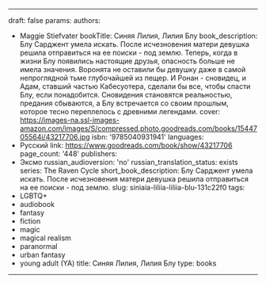 ---
draft: false
params:
  authors:
  - Maggie Stiefvater
  bookTitle: Синяя Лилия, Лилия Блу
  book_description: Блу Сарджент умела искать. После исчезновения матери девушка решила
    отправиться на ее поиски - под землю. Теперь, когда в жизни Блу появились настоящие
    друзья, опасность больше не имела значения. Воронята не оставили бы девушку даже
    в самой непроглядной тьме глубочайшей из пещер. И Ронан - сновидец, и Адам, ставший
    частью Кабесуотера, сделали бы все, чтобы спасти Блу, если понадобится. Сновидения
    становятся реальностью, предания сбываются, а Блу встречается со своим прошлым,
    которое тесно переплелось с древними легендами.
  cover: https://images-na.ssl-images-amazon.com/images/S/compressed.photo.goodreads.com/books/1544705564i/43217706.jpg
  isbn: '9785040931941'
  languages:
  - Русский
  link: https://www.goodreads.com/book/show/43217706
  page_count: '448'
  publishers:
  - Эксмо
  russian_audioversion: 'no'
  russian_translation_status: exists
  series: The Raven Cycle
  short_book_description: Блу Сарджент умела искать. После исчезновения матери девушка
    решила отправиться на ее поиски - под землю.
  slug: siniaia-liliia-liliia-blu-131c22f0
  tags:
  - LGBTQ+
  - audiobook
  - fantasy
  - fiction
  - magic
  - magical realism
  - paranormal
  - urban fantasy
  - young adult (YA)
title: Синяя Лилия, Лилия Блу
type: books
------
